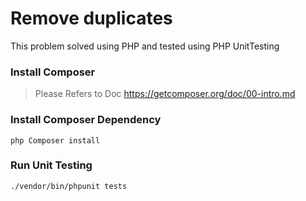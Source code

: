 Remove duplicates
===================

This problem solved using PHP and tested using PHP UnitTesting

### Install Composer
> Please Refers to Doc https://getcomposer.org/doc/00-intro.md

### Install Composer Dependency
`php Composer install`

### Run Unit Testing
`./vendor/bin/phpunit tests`

